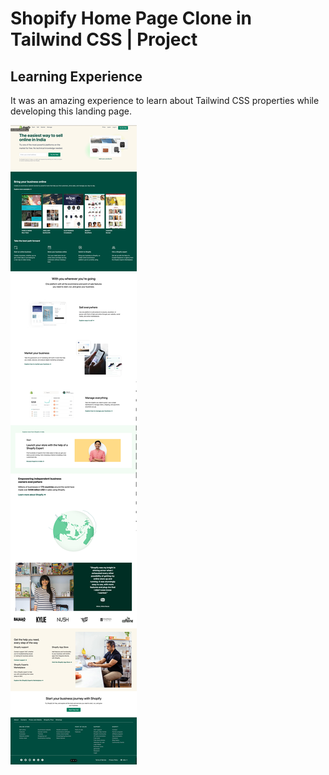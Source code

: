 # Shopify Home Page Clone in Tailwind CSS | Project


## Learning Experience
It was an amazing experience to learn about  Tailwind CSS properties while developing this landing page.


![image](resources/ss.jpeg)